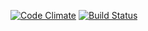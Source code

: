 [![Code Climate](https://codeclimate.com/github/Clasher370/flashcards-origin/badges/gpa.svg)](https://codeclimate.com/github/Clasher370/flashcards-origin)
[![Build Status](https://travis-ci.org/Clasher370/flashcards-origin.svg?branch=master)](https://travis-ci.org/Clasher370/flashcards-orig)